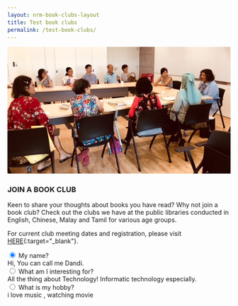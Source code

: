 ```yaml
---
layout: nrm-book-clubs-layout
title: Test book clubs
permalink: /test-book-clubs/
---
```


![banner book clubs](\images\Next-Chapter_Meira-Chand.jpg)

### JOIN A BOOK CLUB

Keen to share your thoughts about books you have read? Why not join a book club? Check out the clubs we have at the public libraries conducted in English, Chinese, Malay and Tamil for various age groups.

For current club meeting dates and registration, please visit [HERE](http://www.nlb.gov.sg/golibrary){:target="_blank"}.

<p>

<div class="acc-kontainer">          
	<div>
		<input type="radio" name="acc" id="acc1" checked>
		<label for="acc1"><i></i> My name?</label>
		<div class="acc-body">
			Hi, You can call me Dandi.
		</div>
	</div>
    <div>
        <input type="radio" name="acc" id="acc2">
        <label for="acc2"><i></i> What am I interesting for?</label>
        <div class="acc-body">
			All the thing about Technology! Informatic technology especially.
		</div>
	</div>
	<div>
		<input type="radio" name="acc" id="acc3">
        <label for="acc3"><i></i> What is my hobby?</label>
        <div class="acc-body">
			i love music <i></i>, watching movie</i>
		</div>
    </div>
</div>